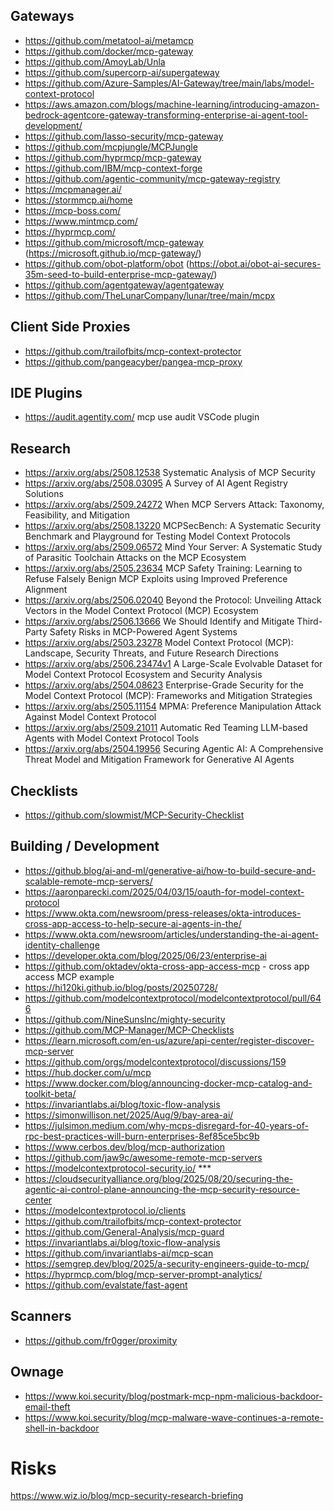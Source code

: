 ## Gateways
- https://github.com/metatool-ai/metamcp
- https://github.com/docker/mcp-gateway
- https://github.com/AmoyLab/Unla
- https://github.com/supercorp-ai/supergateway
- https://github.com/Azure-Samples/AI-Gateway/tree/main/labs/model-context-protocol
- https://aws.amazon.com/blogs/machine-learning/introducing-amazon-bedrock-agentcore-gateway-transforming-enterprise-ai-agent-tool-development/
- https://github.com/lasso-security/mcp-gateway
- https://github.com/mcpjungle/MCPJungle
- https://github.com/hyprmcp/mcp-gateway
- https://github.com/IBM/mcp-context-forge
- https://github.com/agentic-community/mcp-gateway-registry
- https://mcpmanager.ai/
- https://stormmcp.ai/home
- https://mcp-boss.com/
- https://www.mintmcp.com/
- https://hyprmcp.com/
- https://github.com/microsoft/mcp-gateway (https://microsoft.github.io/mcp-gateway/)
- https://github.com/obot-platform/obot (https://obot.ai/obot-ai-secures-35m-seed-to-build-enterprise-mcp-gateway/)
- https://github.com/agentgateway/agentgateway
- https://github.com/TheLunarCompany/lunar/tree/main/mcpx

## Client Side Proxies
- https://github.com/trailofbits/mcp-context-protector
- https://github.com/pangeacyber/pangea-mcp-proxy

## IDE Plugins
- https://audit.agentity.com/ mcp use audit VSCode plugin

## Research
- https://arxiv.org/abs/2508.12538 Systematic Analysis of MCP Security
- https://arxiv.org/abs/2508.03095 A Survey of AI Agent Registry Solutions
- https://arxiv.org/abs/2509.24272 When MCP Servers Attack: Taxonomy, Feasibility, and Mitigation
- https://arxiv.org/abs/2508.13220 MCPSecBench: A Systematic Security Benchmark and Playground for Testing Model Context Protocols
- https://arxiv.org/abs/2509.06572 Mind Your Server: A Systematic Study of Parasitic Toolchain Attacks on the MCP Ecosystem
- https://arxiv.org/abs/2505.23634 MCP Safety Training: Learning to Refuse Falsely Benign MCP Exploits using Improved Preference Alignment
- https://arxiv.org/abs/2506.02040 Beyond the Protocol: Unveiling Attack Vectors in the Model Context Protocol (MCP) Ecosystem
- https://arxiv.org/abs/2506.13666 We Should Identify and Mitigate Third-Party Safety Risks in MCP-Powered Agent Systems
- https://arxiv.org/abs/2503.23278 Model Context Protocol (MCP): Landscape, Security Threats, and Future Research Directions
- https://arxiv.org/abs/2506.23474v1 A Large-Scale Evolvable Dataset for Model Context Protocol Ecosystem and Security Analysis
- https://arxiv.org/abs/2504.08623 Enterprise-Grade Security for the Model Context Protocol (MCP): Frameworks and Mitigation Strategies
- https://arxiv.org/abs/2505.11154 MPMA: Preference Manipulation Attack Against Model Context Protocol
- https://arxiv.org/abs/2509.21011 Automatic Red Teaming LLM-based Agents with Model Context Protocol Tools
- https://arxiv.org/abs/2504.19956 Securing Agentic AI: A Comprehensive Threat Model and Mitigation Framework for Generative AI Agents

## Checklists
- https://github.com/slowmist/MCP-Security-Checklist

## Building / Development
- https://github.blog/ai-and-ml/generative-ai/how-to-build-secure-and-scalable-remote-mcp-servers/
- https://aaronparecki.com/2025/04/03/15/oauth-for-model-context-protocol
- https://www.okta.com/newsroom/press-releases/okta-introduces-cross-app-access-to-help-secure-ai-agents-in-the/
- https://www.okta.com/newsroom/articles/understanding-the-ai-agent-identity-challenge
- https://developer.okta.com/blog/2025/06/23/enterprise-ai
- https://github.com/oktadev/okta-cross-app-access-mcp - cross app access MCP example
- https://hi120ki.github.io/blog/posts/20250728/
- https://github.com/modelcontextprotocol/modelcontextprotocol/pull/646
- https://github.com/NineSunsInc/mighty-security
- https://github.com/MCP-Manager/MCP-Checklists
- https://learn.microsoft.com/en-us/azure/api-center/register-discover-mcp-server
- https://github.com/orgs/modelcontextprotocol/discussions/159
- https://hub.docker.com/u/mcp
- https://www.docker.com/blog/announcing-docker-mcp-catalog-and-toolkit-beta/
- https://invariantlabs.ai/blog/toxic-flow-analysis
- https://simonwillison.net/2025/Aug/9/bay-area-ai/
- https://julsimon.medium.com/why-mcps-disregard-for-40-years-of-rpc-best-practices-will-burn-enterprises-8ef85ce5bc9b
- https://www.cerbos.dev/blog/mcp-authorization
- https://github.com/jaw9c/awesome-remote-mcp-servers
- https://modelcontextprotocol-security.io/ ***
- https://cloudsecurityalliance.org/blog/2025/08/20/securing-the-agentic-ai-control-plane-announcing-the-mcp-security-resource-center
- https://modelcontextprotocol.io/clients
- https://github.com/trailofbits/mcp-context-protector
- https://github.com/General-Analysis/mcp-guard
- https://invariantlabs.ai/blog/toxic-flow-analysis
- https://github.com/invariantlabs-ai/mcp-scan
- https://semgrep.dev/blog/2025/a-security-engineers-guide-to-mcp/
- https://hyprmcp.com/blog/mcp-server-prompt-analytics/
- https://github.com/evalstate/fast-agent

## Scanners
- https://github.com/fr0gger/proximity

## Ownage
- https://www.koi.security/blog/postmark-mcp-npm-malicious-backdoor-email-theft
- https://www.koi.security/blog/mcp-malware-wave-continues-a-remote-shell-in-backdoor


# Risks
https://www.wiz.io/blog/mcp-security-research-briefing
